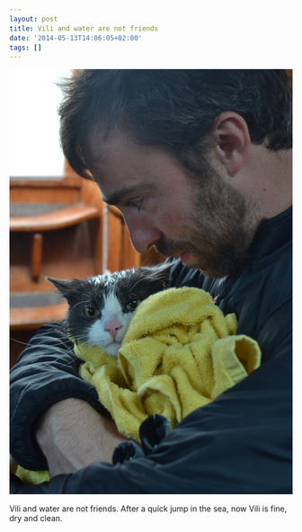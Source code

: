 ```yaml
---
layout: post
title: Vili and water are not friends
date: '2014-05-13T14:06:05+02:00'
tags: []
---
```

![Vili and water are not friends](/files/tumblr_n5ihm5tcYn1tq106bo1_1280.jpg)


Vili and water are not friends. After a quick jump in the sea, now Vili is fine, dry and clean.

